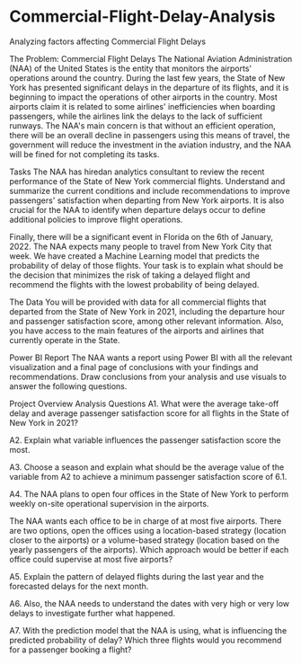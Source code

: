 # Commercial-Flight-Delay-Analysis
Analyzing factors affecting Commercial Flight Delays

The Problem: Commercial Flight Delays
The National Aviation Administration (NAA) of the United States is the entity that monitors the airports' operations around the country. During the last few years, the State of New York has presented significant delays in the departure of its flights, and it is beginning to impact the operations of other airports in the country. Most airports claim it is related to some airlines' inefficiencies when boarding passengers, while the airlines link the delays to the lack of sufficient runways. The NAA's main concern is that without an efficient operation, there will be an overall decline in passengers using this means of travel, the government will reduce the investment in the aviation industry, and the NAA will be fined for not completing its tasks.

Tasks
The NAA has hiredan analytics consultant to review the recent performance of the State of New York commercial flights. Understand and summarize the current conditions and include recommendations to improve passengers' satisfaction when departing from New York airports. It is also crucial for the NAA to identify when departure delays occur to define additional policies to improve flight operations.

Finally, there will be a significant event in Florida on the 6th of January, 2022. The NAA expects many people to travel from New York City that week. We have created a Machine Learning model that predicts the probability of delay of those flights. Your task is to explain what should be the decision that minimizes the risk of taking a delayed flight and recommend the flights with the lowest probability of being delayed.

The Data
You will be provided with data for all commercial flights that departed from the State of New York in 2021, including the departure hour and passenger satisfaction score, among other relevant information. Also, you have access to the main features of the airports and airlines that currently operate in the State.

Power BI Report
The NAA wants a report using Power BI with all the relevant visualization and a final page of conclusions with your findings and recommendations. Draw conclusions from your analysis and use visuals to answer the following questions.

Project Overview
Analysis Questions
A1. What were the average take-off delay and average passenger satisfaction score for all flights in the State of New York in 2021?

A2. Explain what variable influences the passenger satisfaction score the most.

A3. Choose a season and explain what should be the average value of the variable from A2 to achieve a minimum passenger satisfaction score of 6.1.

A4. The NAA plans to open four offices in the State of New York to perform weekly on-site operational supervision in the airports.

The NAA wants each office to be in charge of at most five airports. There are two options, open the offices using a location-based strategy (location closer to the airports) or a volume-based strategy (location based on the yearly passengers of the airports). Which approach would be better if each office could supervise at most five airports?

A5. Explain the pattern of delayed flights during the last year and the forecasted delays for the next month.

A6. Also, the NAA needs to understand the dates with very high or very low delays to investigate further what happened.

A7. With the prediction model that the NAA is using, what is influencing the predicted probability of delay? Which three flights would you recommend for a passenger booking a flight?
